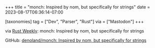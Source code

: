 +++
title = "monch: Inspired by nom, but specifically for strings"
date = 2023-08-17T06:36:14-07:00

[taxonomies]
tag = ["Dev", "Parser", "Rust"]
via = ["Mastodon"]
+++

via [Rust Weekly](https://mastodon.social/@rust_discussions/110901958145681023): monch: Inspired by nom, but specifically for strings

<!-- more -->

GitHub: [denoland/monch: Inspired by nom, but specifically for strings](https://github.com/denoland/monch)
